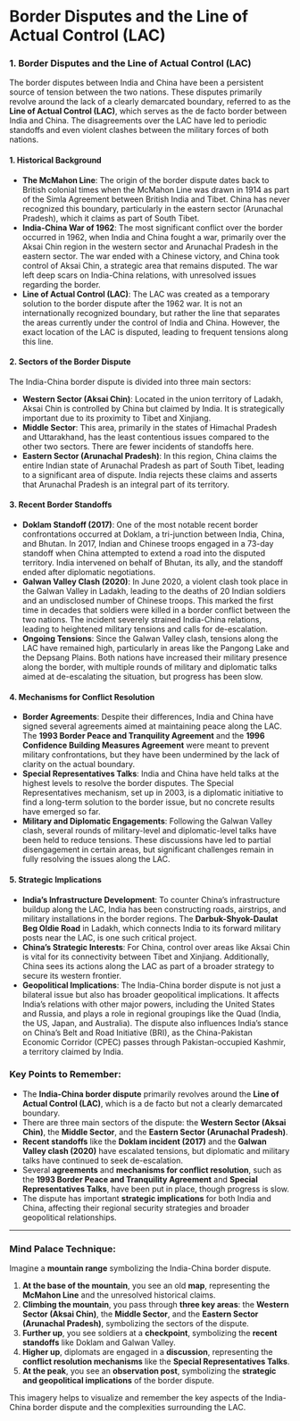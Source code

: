 # Border Disputes and the Line of Actual Control (LAC)

### **1. Border Disputes and the Line of Actual Control (LAC)**

The border disputes between India and China have been a persistent source of tension between the two nations. These disputes primarily revolve around the lack of a clearly demarcated boundary, referred to as the **Line of Actual Control (LAC)**, which serves as the de facto border between India and China. The disagreements over the LAC have led to periodic standoffs and even violent clashes between the military forces of both nations.

#### **1. Historical Background**
   - **The McMahon Line**: The origin of the border dispute dates back to British colonial times when the McMahon Line was drawn in 1914 as part of the Simla Agreement between British India and Tibet. China has never recognized this boundary, particularly in the eastern sector (Arunachal Pradesh), which it claims as part of South Tibet.
   - **India-China War of 1962**: The most significant conflict over the border occurred in 1962, when India and China fought a war, primarily over the Aksai Chin region in the western sector and Arunachal Pradesh in the eastern sector. The war ended with a Chinese victory, and China took control of Aksai Chin, a strategic area that remains disputed. The war left deep scars on India-China relations, with unresolved issues regarding the border.
   - **Line of Actual Control (LAC)**: The LAC was created as a temporary solution to the border dispute after the 1962 war. It is not an internationally recognized boundary, but rather the line that separates the areas currently under the control of India and China. However, the exact location of the LAC is disputed, leading to frequent tensions along this line.

#### **2. Sectors of the Border Dispute**
   The India-China border dispute is divided into three main sectors:
   - **Western Sector (Aksai Chin)**: Located in the union territory of Ladakh, Aksai Chin is controlled by China but claimed by India. It is strategically important due to its proximity to Tibet and Xinjiang.
   - **Middle Sector**: This area, primarily in the states of Himachal Pradesh and Uttarakhand, has the least contentious issues compared to the other two sectors. There are fewer incidents of standoffs here.
   - **Eastern Sector (Arunachal Pradesh)**: In this region, China claims the entire Indian state of Arunachal Pradesh as part of South Tibet, leading to a significant area of dispute. India rejects these claims and asserts that Arunachal Pradesh is an integral part of its territory.

#### **3. Recent Border Standoffs**
   - **Doklam Standoff (2017)**: One of the most notable recent border confrontations occurred at Doklam, a tri-junction between India, China, and Bhutan. In 2017, Indian and Chinese troops engaged in a 73-day standoff when China attempted to extend a road into the disputed territory. India intervened on behalf of Bhutan, its ally, and the standoff ended after diplomatic negotiations.
   - **Galwan Valley Clash (2020)**: In June 2020, a violent clash took place in the Galwan Valley in Ladakh, leading to the deaths of 20 Indian soldiers and an undisclosed number of Chinese troops. This marked the first time in decades that soldiers were killed in a border conflict between the two nations. The incident severely strained India-China relations, leading to heightened military tensions and calls for de-escalation.
   - **Ongoing Tensions**: Since the Galwan Valley clash, tensions along the LAC have remained high, particularly in areas like the Pangong Lake and the Depsang Plains. Both nations have increased their military presence along the border, with multiple rounds of military and diplomatic talks aimed at de-escalating the situation, but progress has been slow.

#### **4. Mechanisms for Conflict Resolution**
   - **Border Agreements**: Despite their differences, India and China have signed several agreements aimed at maintaining peace along the LAC. The **1993 Border Peace and Tranquility Agreement** and the **1996 Confidence Building Measures Agreement** were meant to prevent military confrontations, but they have been undermined by the lack of clarity on the actual boundary.
   - **Special Representatives Talks**: India and China have held talks at the highest levels to resolve the border disputes. The Special Representatives mechanism, set up in 2003, is a diplomatic initiative to find a long-term solution to the border issue, but no concrete results have emerged so far.
   - **Military and Diplomatic Engagements**: Following the Galwan Valley clash, several rounds of military-level and diplomatic-level talks have been held to reduce tensions. These discussions have led to partial disengagement in certain areas, but significant challenges remain in fully resolving the issues along the LAC.

#### **5. Strategic Implications**
   - **India’s Infrastructure Development**: To counter China’s infrastructure buildup along the LAC, India has been constructing roads, airstrips, and military installations in the border regions. The **Darbuk-Shyok-Daulat Beg Oldie Road** in Ladakh, which connects India to its forward military posts near the LAC, is one such critical project.
   - **China’s Strategic Interests**: For China, control over areas like Aksai Chin is vital for its connectivity between Tibet and Xinjiang. Additionally, China sees its actions along the LAC as part of a broader strategy to secure its western frontier.
   - **Geopolitical Implications**: The India-China border dispute is not just a bilateral issue but also has broader geopolitical implications. It affects India’s relations with other major powers, including the United States and Russia, and plays a role in regional groupings like the Quad (India, the US, Japan, and Australia). The dispute also influences India’s stance on China’s Belt and Road Initiative (BRI), as the China-Pakistan Economic Corridor (CPEC) passes through Pakistan-occupied Kashmir, a territory claimed by India.

### **Key Points to Remember**:
   - The **India-China border dispute** primarily revolves around the **Line of Actual Control (LAC)**, which is a de facto but not a clearly demarcated boundary.
   - There are three main sectors of the dispute: the **Western Sector (Aksai Chin)**, the **Middle Sector**, and the **Eastern Sector (Arunachal Pradesh)**.
   - **Recent standoffs** like the **Doklam incident (2017)** and the **Galwan Valley clash (2020)** have escalated tensions, but diplomatic and military talks have continued to seek de-escalation.
   - Several **agreements** and **mechanisms for conflict resolution**, such as the **1993 Border Peace and Tranquility Agreement** and **Special Representatives Talks**, have been put in place, though progress is slow.
   - The dispute has important **strategic implications** for both India and China, affecting their regional security strategies and broader geopolitical relationships.

---

### **Mind Palace Technique**:
Imagine a **mountain range** symbolizing the India-China border dispute.

1. **At the base of the mountain**, you see an old **map**, representing the **McMahon Line** and the unresolved historical claims.
2. **Climbing the mountain**, you pass through **three key areas**: the **Western Sector (Aksai Chin)**, the **Middle Sector**, and the **Eastern Sector (Arunachal Pradesh)**, symbolizing the sectors of the dispute.
3. **Further up**, you see soldiers at a **checkpoint**, symbolizing the **recent standoffs** like Doklam and Galwan Valley.
4. **Higher up**, diplomats are engaged in a **discussion**, representing the **conflict resolution mechanisms** like the **Special Representatives Talks**.
5. **At the peak**, you see an **observation post**, symbolizing the **strategic and geopolitical implications** of the border dispute.

This imagery helps to visualize and remember the key aspects of the India-China border dispute and the complexities surrounding the LAC.